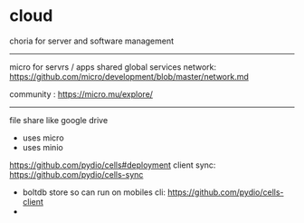 # cloud

choria for server and software management


--- 

micro for servrs / apps
shared global services network: https://github.com/micro/development/blob/master/network.md

community : https://micro.mu/explore/

---

file share like google drive
- uses micro
- uses minio

https://github.com/pydio/cells#deployment
client sync: https://github.com/pydio/cells-sync
- boltdb store so can run on mobiles 
cli: https://github.com/pydio/cells-client
- 
